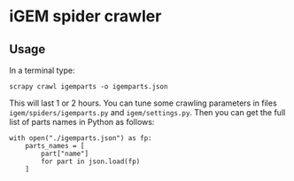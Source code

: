 # iGEM spider crawler


## Usage
In a terminal type:

```
scrapy crawl igemparts -o igemparts.json
```

This will last 1 or 2 hours.
You can tune some crawling parameters in files `igem/spiders/igemparts.py` and `igem/settings.py`.
Then you can get the full list of parts names in Python as follows:

```
with open("./igemparts.json") as fp:
    parts_names = [
        part["name"]
        for part in json.load(fp)
    ]
```
